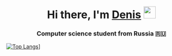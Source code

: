 <h1 align="center">Hi there, I'm <a href="https://vk.com/huharev1" target="_blank">Denis</a> 
<img src="https://github.com/blackcater/blackcater/raw/main/images/Hi.gif" height="32"/></h1>
<h3 align="center">Computer science student from Russia 🇷🇺</h3>


[![Top Langs](https://github-readme-stats.vercel.app/api/top-langs/?username=sinedfq&layout=compact)](https://github.com/anuraghazra/github-readme-stats)]
